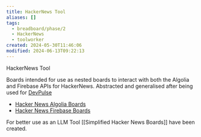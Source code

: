 ```yaml
---
title: HackerNews Tool
aliases: []
tags:
  - breadboard/phase/2
  - HackerNews
  - toolworker
created: 2024-05-30T11:46:06
modified: 2024-06-13T09:22:13
---
```


HackerNews Tool

Boards intended for use as nested boards to interact with both the Algolia and Firebase APIs for HackerNews. Abstracted and generalised after being used for [DevPulse](../Phase%201/DevPulse.md)

- [Hacker News Algolia Boards](projects/Breadboard/Phase%202/Hacker%20News%20Algolia%20Boards.md)
- [Hacker News Firebase Boards](projects/Breadboard/Phase%202/Hacker%20News%20Firebase%20Boards.md)

For better use as an LLM Tool [[Simplified Hacker News Boards]] have been created.
